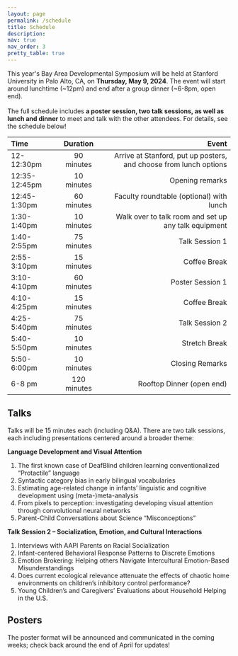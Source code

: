 ```yaml
---
layout: page
permalink: /schedule
title: Schedule
description: 
nav: true
nav_order: 3
pretty_table: true
---
```


This year's Bay Area Developmental Symposium will be held at Stanford University in Palo Alto, CA, on <b>Thursday, May 9, 2024</b>. The event will start around lunchtime (~12pm) and end after a group dinner (~6-8pm, open end).
<br><br>
The full schedule includes <b>a poster session, two talk sessions, as well as lunch and dinner</b> to meet and talk with the other attendees. For details, see the schedule below!

| Time | Duration | Event |
| :----------- | :------------: | ------------: |
| 12-12:30pm       |   90 minutes     |Arrive at Stanford, put up posters, and choose from lunch options|
| 12:35-12:45pm    |   10 minutes     |Opening remarks|
| 12:45-1:30pm     |   60 minutes     |Faculty roundtable (optional) with lunch|
| 1:30-1:40pm      |   10 minutes     |Walk over to talk room and set up any talk equipment |
| 1:40-2:55pm      |   75 minutes     |Talk Session 1|
| 2:55-3:10pm      |   15 minutes     |Coffee Break|
| 3:10-4:10pm      |   60 minutes     |Poster Session 1|
| 4:10-4:25pm      |   15 minutes     |Coffee Break|
| 4:25-5:40pm      |   75 minutes     |Talk Session 2|
| 5:40-5:50pm      |   10 minutes     |Stretch Break|
| 5:50-6:00pm      |   10 minutes     |Closing Remarks|
| 6-8 pm           |   120 minutes    |Rooftop Dinner (open end)|

<h2>Talks</h2>
Talks will be 15 minutes each (including Q&A). There are two talk sessions, each including presentations centered around a broader theme:

<b>Language Development and Visual Attention</b>
<ol>
    <li>The first known case of DeafBlind children learning conventionalized “Protactile” language</li>
    <li>Syntactic category bias in early bilingual vocabularies</li>
    <li>Estimating age-related change in infants’ linguistic and cognitive development using (meta-)meta-analysis</li>
    <li>From pixels to perception: investigating developing visual attention through convolutional neural networks</li>
    <li>Parent-Child Conversations about Science “Misconceptions”</li>
</ol>

<b>Talk Session 2 – Socialization, Emotion, and Cultural Interactions</b>
<ol>
    <li>Interviews with AAPI Parents on Racial Socialization</li>
    <li>Infant-centered Behavioral Response Patterns to Discrete Emotions</li>
    <li>Emotion Brokering: Helping others Navigate Intercultural Emotion-Based Misunderstandings</li>
    <li>Does current ecological relevance attenuate the effects of chaotic home environments on children’s inhibitory control performance?</li>
    <li>Young Children’s and Caregivers’ Evaluations about Household Helping in the U.S.</li>
</ol>

<h2>Posters</h2>
The poster format will be announced and communicated in the coming weeks; check back around the end of April for updates!